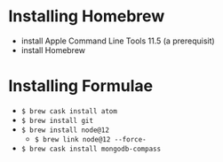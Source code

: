 # Installing Homebrew
- install Apple Command Line Tools 11.5 (a prerequisit)
- install Homebrew
# Installing Formulae
- `$ brew cask install atom`
- `$ brew install git`
- `$ brew install node@12`
  - `$ brew link node@12 --force-`
- `$ brew cask install mongodb-compass`
